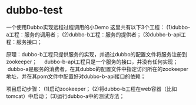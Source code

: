 # dubbo-test
一个使用Dubbo实现远程过程调用的小Demo
这里共有以下3个工程：
(1)dubbo-a工程：服务的调用者；
(2)dubbo-b工程：服务的提供者；
(3)dubbo-b-api工程：服务接口；

原理：dubbo-b工程只提供服务的实现，并通过dubbo的配置文件将服务注册到zookeeper；
      dubbo-b-api工程只是一个服务的接口，并没有任何实现；
      dubbo-a是服务的消费者，在其dubbo的配置文件中指定访问所在的zookeeper地址，并在其pom文件中配置好对dubbo-b-api接口的依赖；
      
      
项目启动步骤：
(1)启动zookeeper；
(2)将dubbo-b工程在web容器（比如tomcat）中启动；
(3)运行dubbo-a中的测试方法；
